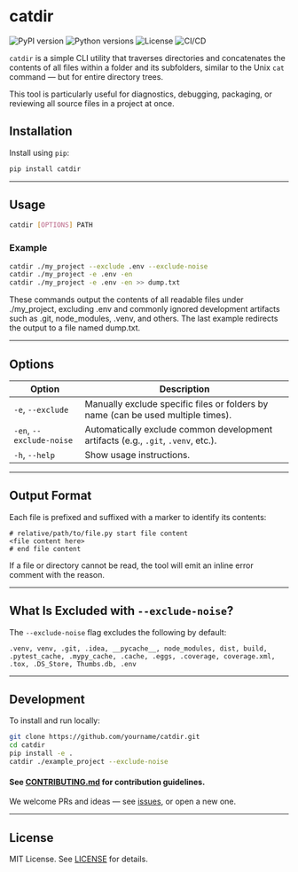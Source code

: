 # catdir

![PyPI version](https://img.shields.io/pypi/v/catdir)
![Python versions](https://img.shields.io/pypi/pyversions/catdir)
![License](https://img.shields.io/github/license/emilastanov/catdir)
![CI/CD](https://github.com/emilastanov/catdir/actions/workflows/publish.yml/badge.svg)

`catdir` is a simple CLI utility that traverses directories and concatenates the contents of all files within a folder and its subfolders, similar to the Unix `cat` command — but for entire directory trees.

This tool is particularly useful for diagnostics, debugging, packaging, or reviewing all source files in a project at once.

## Installation

Install using `pip`:

```bash
pip install catdir
```

---

## Usage

```bash
catdir [OPTIONS] PATH
```

### Example

```bash
catdir ./my_project --exclude .env --exclude-noise
catdir ./my_project -e .env -en
catdir ./my_project -e .env -en >> dump.txt
```

These commands output the contents of all readable files under ./my_project, excluding .env and commonly ignored development artifacts such as .git, node_modules, .venv, and others.
The last example redirects the output to a file named dump.txt.

---

## Options

| Option                  | Description                                                                 |
|-------------------------|-----------------------------------------------------------------------------|
| `-e`, `--exclude`       | Manually exclude specific files or folders by name (can be used multiple times). |
| `-en`, `--exclude-noise`| Automatically exclude common development artifacts (e.g., `.git`, `.venv`, etc.). |
| `-h`, `--help`          | Show usage instructions.                                                    |

---

## Output Format

Each file is prefixed and suffixed with a marker to identify its contents:

```text
# relative/path/to/file.py start file content
<file content here>
# end file content
```

If a file or directory cannot be read, the tool will emit an inline error comment with the reason.

---

## What Is Excluded with `--exclude-noise`?

The `--exclude-noise` flag excludes the following by default:

```text
.venv, venv, .git, .idea, __pycache__, node_modules, dist, build,
.pytest_cache, .mypy_cache, .cache, .eggs, .coverage, coverage.xml,
.tox, .DS_Store, Thumbs.db, .env
```

---

## Development

To install and run locally:

```bash
git clone https://github.com/yourname/catdir.git
cd catdir
pip install -e .
catdir ./example_project --exclude-noise
```

#### See [CONTRIBUTING.md](CONTRIBUTING.md) for contribution guidelines.
We welcome PRs and ideas — see [issues](https://github.com/emilastanov/catdir/issues), or open a new one.

---

## License

MIT License. See [LICENSE](LICENSE) for details.
